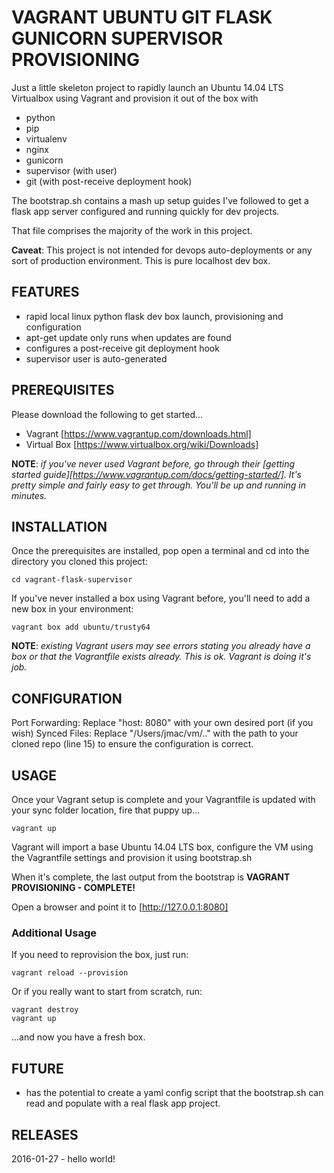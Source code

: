 # VAGRANT UBUNTU GIT FLASK GUNICORN SUPERVISOR PROVISIONING

Just a little skeleton project to rapidly launch an Ubuntu 14.04 LTS Virtualbox using Vagrant and provision it out of the box with

* python
* pip
* virtualenv
* nginx
* gunicorn
* supervisor (with user)
* git (with post-receive deployment hook)

The bootstrap.sh contains a mash up setup guides I've followed to get a flask app server configured and running quickly for dev projects.

That file comprises the majority of the work in this project.

**Caveat**: This project is not intended for devops auto-deployments or any sort of production environment. This is pure localhost dev box.

## FEATURES

* rapid local linux python flask dev box launch, provisioning and configuration
* apt-get update only runs when updates are found
* configures a post-receive git deployment hook
* supervisor user is auto-generated

## PREREQUISITES

Please download the following to get started...

* Vagrant         [https://www.vagrantup.com/downloads.html]
* Virtual Box     [https://www.virtualbox.org/wiki/Downloads]

**NOTE**: _if you've never used Vagrant before, go through their [getting started guide][https://www.vagrantup.com/docs/getting-started/].
 It's pretty simple and fairly easy to get through. You'll be up and running in minutes._

## INSTALLATION

Once the prerequisites are installed, pop open a terminal and cd into the directory you cloned this project:

```cd vagrant-flask-supervisor```

If you've never installed a box using Vagrant before, you'll need to add a new box in your environment:

```vagrant box add ubuntu/trusty64```

**NOTE**: _existing Vagrant users may see errors stating you already have a box or that the Vagrantfile exists already.  This is ok. Vagrant is doing it's job._

## CONFIGURATION

Port Forwarding:    Replace "host: 8080" with your own desired port (if you wish)
Synced Files:       Replace "/Users/jmac/vm/.." with the path to your cloned repo (line 15) to ensure the configuration is correct.

## USAGE

Once your Vagrant setup is complete and your Vagrantfile is updated with your sync folder location, fire that puppy up...

```vagrant up```

Vagrant will import a base Ubuntu 14.04 LTS box, configure the VM using the Vagrantfile settings and provision it using bootstrap.sh

When it's complete, the last output from the bootstrap is **VAGRANT PROVISIONING - COMPLETE!**

Open a browser and point it to [http://127.0.0.1:8080]

### Additional Usage

If you need to reprovision the box, just run:

```vagrant reload --provision```

Or if you really want to start from scratch, run:

```
vagrant destroy
vagrant up
```

...and now you have a fresh box.

## FUTURE

* has the potential to create a yaml config script that the bootstrap.sh can read and populate with a real flask app project.

## RELEASES

2016-01-27 - hello world!